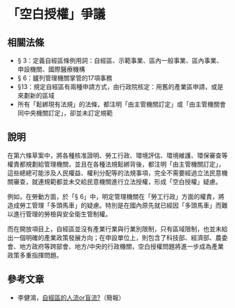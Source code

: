 # 「空白授權」爭議

## 相關法條

* § 3：定義自經區條例用詞：自經區、示範事業、區內一般事業、區內事業、申設機關、國際醫療機構
* § 6：臚列管理機關掌管的17項事務
* §13：規定自經區有兩種申請方式，由行政院核定：用舊的產業區申請，或是來劃新的區域
* 所有「鬆綁現有法規」的法條，都注明「由主管機關訂定」或「由主管機關會同中央機關訂定」，卻並未訂定規範

## 說明

在第六條草案中，將各種核准證明、勞工行政、環境評估、環境維護、環保審查等權責都規劃給管理機關，並且在各種法規鬆綁背後，都注明「由主管機關訂定」，這些總總可能涉及人民權益、權利分配等的法規事項，完全不需要經過立法民意機關審查，就連規範都並未交給民意機關進行立法授權，形成「空白授權」疑慮。

例如，在勞動方面，於「§ 6」中，明定管理機關在「勞工行政」方面的權責，將造成勞工管理「多頭馬車」的疑慮。特別是在國內原先就已經因「多頭馬車」而難以進行管理的勞檢與安全衛生管制權。

而在開放項目上，自經區並沒有產業行業與行業別限制，只有區域限制，也並未給出一個明確的產業政策發展方向；在申設單位上，則包含了科技部、經濟部、農委會、地方政府等跨部會、地方/中央的行政機關，空白授權問題將進一步成為產業政策多重指揮問題。

## 參考文章

* 李健鴻，[自經區的人流or盲流?](http://homepage.ntu.edu.tw/~ntuperc/conference-1-files/20140508_4.pdf)（簡報）
